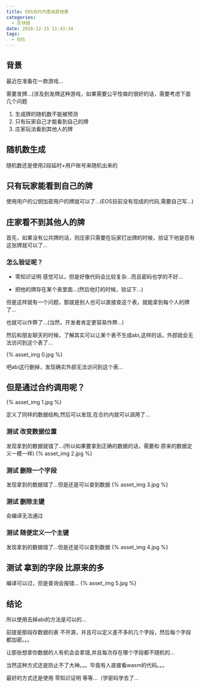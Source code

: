 ```yaml
---
title: EOS合约内查询其他表
categories:
  - 区块链
date: 2018-12-15 11:43:34
tags:
  - EOS
---
```


## 背景

最近在准备在一款游戏...

需要发牌...(涉及到发牌这种游戏，如果需要公平性做的很好的话，需要考虑下面几个问题

1. 生成牌的随机数不能被预测
2. 只有玩家自己才能看到自己的牌
3. 庄家玩法看到其他人的牌

## 随机数生成

随机数还是使用2段延时+用户账号来随机出来的

## 只有玩家能看到自己的牌

使用用户的公钥加密用户的牌就可以了...(EOS目前没有现成的代码,需要自己写...)

## 庄家看不到其他人的牌

首先，如果没有公共牌的话，则庄家只需要在玩家打出牌的时候，验证下他是否有这张牌就可以了...

### 怎么验证呢？

- 零知识证明 感觉可以，但是好像代码会比较复杂...而且密码也学的不好...

- 把他的牌存在某个表里面...(然后他打的时候，验证下...)

但是这样就有一个问题，那就是别人也可以直接查这个表，就能拿到每个人的牌了...

也就可以作弊了...(当然，开发者肯定更容易作弊...)

然后和朋友聊天的时候，了解其实可以让某个表不生成abi,这样的话，外部就会无法访问到这个表了...

{% asset_img 0.jpg  %}

吧abi这行删掉，发现确实外部无法访问到这个表...

## 但是通过合约调用呢？

{% asset_img 1.jpg  %}

定义了同样的数据结构,然后可以发现,在合约内就可以调用了...

### 测试 改变数据位置

发现拿到的数据就错了...(所以如果要拿到正确的数据的话，需要和 原来的数据定义一模一样)
{% asset_img 2.jpg  %}

### 测试 删除一个字段

发现拿到的数据错了...但是还是可以查到数据
{% asset_img 3.jpg  %}

### 测试 删除主键

会编译无法通过

### 测试 随便定义一个主键

发现拿到的数据错了...但是还是可以查到数据
{% asset_img 4.jpg  %}

## 测试 拿到的字段 比原来的多

编译可以过，但是查询会报错...
{% asset_img 5.jpg  %}

## 结论

所以使用去掉abi的方法是可以的...

前提是那段存数据的表 不开源，并且可以定义差不多的几个字段，然后每个字段都加密。。。

让那些想拿你数据的人有机会会拿错,并且每次存在哪个字段都不随机的...

当然这种方式还是防止不了大神。。。毕竟有人直接看wasm的代码。。。

最好的方式还是使用 零知识证明 等等...（学密码学去了...